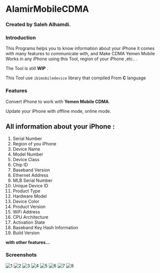 # AlamirMobileCDMA

### Created by Saleh Alhamdi.

### Introduction

This Programs helps you to know information about your iPhone it comes with many features to communicate with, and Make CDMA Yemen Mobile Works in any iPhone using this Tool, region of your iPhone ,etc.. .

The Tool is still **WIP** .

This Tool use `ibimobiledevice` library  that compiled From **C** language 

### Features
Convert iPhone to work with **Yemen Mobile CDMA**.

Update your iPhone with offline mode, online mode.
## All information about your iPhone : 
1. Serial Number
2. Region of you iPhone
3. Device Name
4. Model Number
5. Device Class
6. Chip ID
7. Baseband Version
8. Ethernet Address
9. MLB Serial Number
10. Unique Device ID
11. Product Type
12. Hardware Model
13. Device Color
14. Product Version
15. WiFi Address
16. CPU Architecture
17. Activation State
18. Baseband Key Hash Information
19. Build Version

**with other features...**

### Screenshots
![1](https://user-images.githubusercontent.com/95546174/173810000-056b6070-5326-4700-a92d-7886242ec3a4.PNG)
![2](https://user-images.githubusercontent.com/95546174/173810024-3cc2773b-c318-427c-8bb2-45d6c789b1b4.PNG)
![3](https://user-images.githubusercontent.com/95546174/173810041-436b398e-5179-4de6-a9b1-c51a3170bacf.PNG)
![4](https://user-images.githubusercontent.com/95546174/173810054-c19a3b51-87f5-489a-9f9d-63dfaa7691e9.PNG)
![5](https://user-images.githubusercontent.com/95546174/173810070-c456bcce-24d2-4f1a-8fe3-57f1efeeb5fb.PNG)
![6](https://user-images.githubusercontent.com/95546174/173810091-6b4f6304-9721-45ba-9105-7610eefc298e.PNG)
![7](https://user-images.githubusercontent.com/95546174/173810113-8941dcd8-f8db-41f2-b7ac-45697d1856d3.PNG)
![8](https://user-images.githubusercontent.com/95546174/173811418-95efcf2a-0d00-4f23-87f4-3317b4341a92.PNG)

